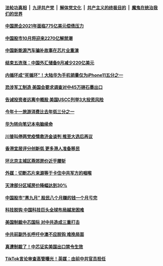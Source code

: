 

####  [法轮功真相](../../../../basic/blob/master/README.md?t=10081202) &nbsp;|&nbsp; [九评共产党](../../../../9ping.md/blob/master/README.md?t=10081202) &nbsp;|&nbsp; [解体党文化](../../../../jtdwh.md/blob/master/README.md?t=10081202)  &nbsp;|&nbsp; [共产主义的终极目的](../../../../gczydzjmd.md/blob/master/README.md?t=10081202) &nbsp;|&nbsp; [魔鬼在统治我们的世界](../../../../mgztzwmdsj.md/blob/master/README.md?t=10081202) 

#### [中国房企2021年面临775亿美元偿债压力](../pages/soh7/429829.md?t=10081202) 
#### [中国股市10月将迎来2270亿解禁潮](../pages/soh7/429817.md?t=10081202) 
#### [中国新能源汽车骗补故事在芯片业重演](../pages/soh7/429796.md?t=10081202) 
#### [结束五连涨：中国外汇储备9月减少220亿美元](../pages/soh7/429775.md?t=10081202) 
#### [内循环成“死循环”！大陆华为手机销量仅为iPhone11五分之一](../pages/soh7/429568.md?t=10081202) 
#### [恐涉军工制造 美国会要求调查对中45万磅石墨出口](../pages/soh7/429502.md?t=10081202) 
#### [告诫投资者远离中概股 美国USCC列举3大投资风险](../pages/soh7/429499.md?t=10081202) 
#### [今年十一旅游消费比去年低三分之一](../pages/soh7/429454.md?t=10081202) 
#### [华为转向笔记本电脑续命](../pages/soh7/429439.md?t=10081202) 
#### [川普叫停两党疫情救济金谈判 推至大选后再议](../pages/soh7/429442.md?t=10081202) 
#### [香港宜居评分创新低 更多港人准备移民](../pages/soh7/429436.md?t=10081202) 
#### [环北京主城区燕郊房价近乎腰斩](../pages/soh7/429433.md?t=10081202) 
#### [ 外媒：切断芯片来源等于卡住中共军方的咽喉](../pages/soh7/429427.md?t=10081202) 
#### [天津部分区域房价降幅达到30%](../pages/soh7/429073.md?t=10081202) 
#### [中国股市“黑九月” 股民八个月赚的钱一个月亏完](../pages/soh7/429067.md?t=10081202) 
#### [科技脱钩 中国科技巨头全球布局越发困难](../pages/soh7/429064.md?t=10081202) 
#### [美国制裁中芯国际 对中共造成三重打击](../pages/soh7/429061.md?t=10081202) 
#### [中共前副外长呼吁中澳不应脱钩 难挽局面](../pages/soh7/429046.md?t=10081202) 
#### [真遭制裁了！中芯证实美国出口禁令生效](../pages/soh7/428698.md?t=10081202) 
#### [TikTok言论审查高管曝光！英媒：由前中共官员担任](../pages/soh7/428626.md?t=10081202) 
